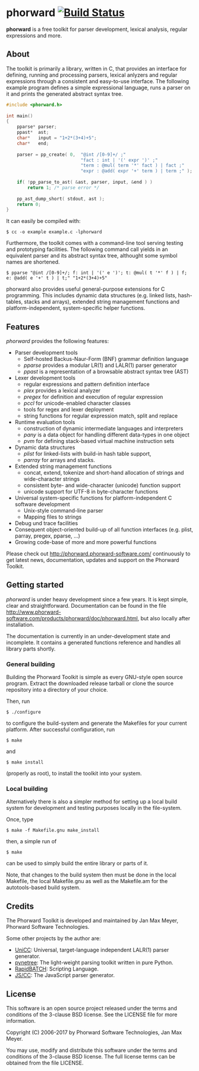 # phorward [![Build Status](https://travis-ci.org/phorward/phorward.svg?branch=master)](https://travis-ci.org/phorward/phorward)

**phorward** is a free toolkit for parser development, lexical analysis, regular expressions and more.

## About

The toolkit is primarily a library, written in C, that provides an interface for defining, running and processing parsers, lexical anlyzers and regular expressions through a consistent and easy-to-use interface. The following example program defines a simple expressional language, runs a parser on it and prints the generated abstract syntax tree.

```c
#include <phorward.h>
    
int main()
{
    pparse* parser;
    ppast*  ast;
    char*   input = "1+2*(3+4)+5";
    char*   end;
    
    parser = pp_create( 0,  "@int /[0-9]+/ ;"
                            "fact : int | '(' expr ')' ;"
                            "term : @mul( term '*' fact ) | fact ;"
                            "expr : @add( expr '+' term ) | term ;" );
    
    if( !pp_parse_to_ast( &ast, parser, input, &end ) )
        return 1; /* parse error */
    
    pp_ast_dump_short( stdout, ast );
    return 0;
}
```

It can easily be compiled with:

    $ cc -o example example.c -lphorward

Furthermore, the toolkit comes with a command-line tool serving testing and prototyping facilities. The following command call yields in an equivalent parser and its abstract syntax tree, althought some symbol names are shortened.

    $ pparse "@int /[0-9]+/; f: int | '(' e ')'; t: @mul( t '*' f ) | f; e: @add( e '+' t ) | t;" "1+2*(3+4)+5"

phorward also provides useful general-purpose extensions for C programming. This includes dynamic data structures (e.g. linked lists, hash-tables, stacks and arrays), extended string management functions and platform-independent, system-specific helper functions.

## Features 

*phorward* provides the following features:

- Parser development tools
  - Self-hosted Backus-Naur-Form (BNF) grammar definition language
  - *pparse* provides a modular LR(1) and LALR(1) parser generator
  - *ppast* is a representation of a browsable abstract syntax tree (AST)
- Lexer development tools
  - regular expressions and pattern definition interface
  - *plex* provides a lexical analyzer
  - *pregex* for definition and execution of regular expression
  - *pccl* for unicode-enabled character classes
  - tools for regex and lexer deployment
  - string functions for regular expression match, split and replace
- Runtime evaluation tools
  - construction of dynamic intermediate languages and interpreters
  - *pany* is a data object for handling different data-types in one object
  - *pvm* for defining stack-based virtual machine instruction sets
- Dynamic data structures
  - *plist* for linked-lists with build-in hash table support,
  - *parray* for arrays and stacks.
- Extended string management functions
  - concat, extend, tokenize and short-hand allocation of strings and wide-character strings
  - consistent byte- and wide-character (unicode) function support
  - unicode support for UTF-8 in byte-character functions
- Universal system-specific functions for platform-independent C software development
  - Unix-style command-line parser
  - Mapping files to strings
- Debug und trace facilities
- Consequent object-oriented build-up of all function interfaces (e.g. plist, parray, pregex, pparse, ...)
- Growing code-base of more and more powerful functions

Please check out http://phorward.phorward-software.com/ continuously to get latest news, documentation, updates and support on the Phorward Toolkit.

## Getting started

*phorward* is under heavy development since a few years. It is kept simple, clear and straightforward.
Documentation can be found in the file http://www.phorward-software.com/products/phorward/doc/phorward.html, but also locally after installation.

The documentation is currently in an under-development state and incomplete. It contains a generated functions reference and handles all library parts shortly.

### General building

Building the Phorward Toolkit is simple as every GNU-style open source program. Extract the downloaded release tarball or clone the source repository into a directory of your choice.

Then, run

    $ ./configure

to configure the build-system and generate the Makefiles for your current platform. After successful configuration, run

    $ make

and

    $ make install

(properly as root), to install the toolkit into your system.

### Local building

Alternatively there is also a simpler method for setting up a local build system for development and testing purposes locally in the file-system.

Once, type

    $ make -f Makefile.gnu make_install

then, a simple run of

    $ make

can be used to simply build the entire library or parts of it.

Note, that changes to the build system then must be done in the local Makefile, the local Makefile.gnu as well as the Makefile.am for the autotools-based build system.

## Credits 

The Phorward Toolkit is developed and maintained by Jan Max Meyer, Phorward Software Technologies.

Some other projects by the author are:

- [UniCC](https://unicc.phorward-software.com): Universal, target-language independent LALR(1) parser generator.
- [pynetree](https://pynetree.org): The light-weight parsing toolkit written in pure Python.
- [RapidBATCH](http://rapidbatch.com): Scripting Language.
- [JS/CC](http://jscc.brobston.com): The JavaScript parser generator.

## License

This software is an open source project released under the terms and conditions of the 3-clause BSD license. See the LICENSE file for more information.

Copyright (C) 2006-2017 by Phorward Software Technologies, Jan Max Meyer.

You may use, modify and distribute this software under the terms and conditions of the 3-clause BSD license. The full license terms can be obtained from the file LICENSE.


